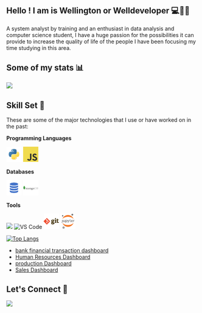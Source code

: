 ## Hello ! I am is Wellington or Welldeveloper 💻👨‍💻

A system analyst by training and an enthusiast in data analysis and computer science student, I have a huge passion for the possibilities it can provide to increase the quality of life of the people I have been focusing my time studying in this area.


## Some of my stats :bar_chart:

<img src="https://github-readme-stats.vercel.app/api?username=WelldatAnalyst&show_icons=true&theme=radical&include_all_commits=true">

## Skill Set :muscle:

These are some of the major technologies that I use or have worked on in the past:

**Programming Languages**

<img title="Python" alt="Python" width="40px" src="https://raw.githubusercontent.com/github/explore/master/topics/python/python.png" /> <img alt="JS" title="JavaScript" width="40px" src="https://raw.githubusercontent.com/github/explore/master/topics/javascript/javascript.png"> 

 **Databases**

<img title="SQL" alt="SQL" width="40px" src="https://raw.githubusercontent.com/github/explore/master/topics/sql/sql.png"> <img title="MongoDB" alt="MongoDB" width="40px" src="https://raw.githubusercontent.com/github/explore/master/topics/mongodb/mongodb.png">    

**Tools**

<img src="https://img.icons8.com/color/48/null/power-bi.png"/> <img title="VS Code" alt="VS Code" width="40px" src="https://img.icons8.com/fluent/48/000000/visual-studio-code-2019.png"> <img title="git" alt="git" width="40px" src="https://raw.githubusercontent.com/github/explore/master/topics/git/git.png"> <img title="Jupyter Notebook" alt="Jupyter" width="40px" src="https://raw.githubusercontent.com/github/explore/master/topics/jupyter-notebook/jupyter-notebook.png">


[![Top Langs](https://github-readme-stats.vercel.app/api/top-langs/?username=WelldatAnalyst&layout=compact)](https://github.com/WelldatAnalyst/github-readme-stats)



- [bank financial transaction dashboard](https://www.linkedin.com/posts/wellington-souza-analista-de-sistemas-45104992_powerbi-dataanalysisjobs-dataanalyst-activity-7013471566118203392-z4Xg?utm_source=share&utm_medium=member_desktop)<br/>
- [Human Resources Dashboard](https://www.linkedin.com/posts/wellington-souza-analista-de-sistemas-45104992_humanresources-dashboard-dataanalysis-activity-7013089300682575872-lSRW?utm_source=share&utm_medium=member_desktop)<br/>
- [production Dashboard](https://www.linkedin.com/posts/wellington-souza-analista-de-sistemas-45104992_dashboard-powerbi-data-activity-7012081321401290752-HliJ?utm_source=share&utm_medium=member_desktop)<br/>
- [Sales Dashboard](https://www.linkedin.com/posts/wellington-souza-analista-de-sistemas-45104992_dashboard-dataanalyst-powerbi-activity-7011558335023878144-LfS4?utm_source=share&utm_medium=member_desktop)<br/>

## Let's Connect :handshake:

<a href="https://www.linkedin.com/in/wellington-souza-analista-de-sistemas-45104992/"><img src="https://cdn2.iconfinder.com/data/icons/social-media-2285/512/1_Linkedin_unofficial_colored_svg-128.png" width="40"></a>
